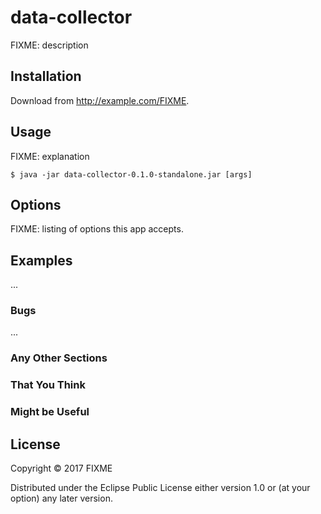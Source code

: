 # data-collector

FIXME: description

## Installation

Download from http://example.com/FIXME.

## Usage

FIXME: explanation

    $ java -jar data-collector-0.1.0-standalone.jar [args]

## Options

FIXME: listing of options this app accepts.

## Examples

...

### Bugs

...

### Any Other Sections
### That You Think
### Might be Useful

## License

Copyright © 2017 FIXME

Distributed under the Eclipse Public License either version 1.0 or (at
your option) any later version.

